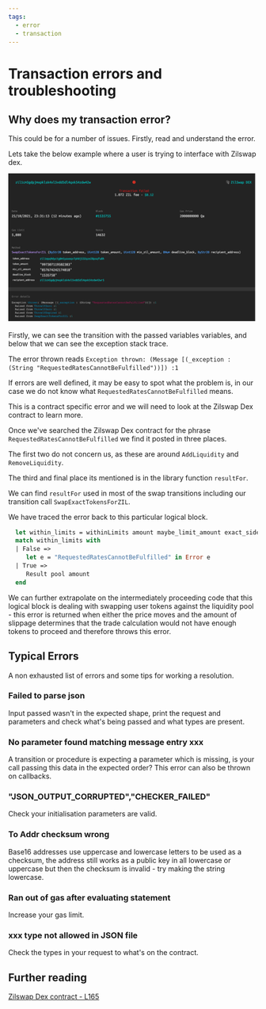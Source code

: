 ```yaml
---
tags:
  - error
  - transaction
---
```


# Transaction errors and troubleshooting

## Why does my transaction error?

This could be for a number of issues. Firstly, read and understand the error.

Lets take the below example where a user is trying to interface with Zilswap dex.

![Docusaurus](/img/side-knowledge/troubleshooting/troubleshooting-1.png)

Firstly, we can see the transition with the passed variables variables, and below that we can see the exception stack trace.

The error thrown reads ```Exception thrown: (Message [(_exception : (String "RequestedRatesCannotBeFulfilled"))]) :1```

If errors are well defined, it may be easy to spot what the problem is, in our case we do not know what ```RequestedRatesCannotBeFulfilled``` means.

This is a contract specific error and we will need to look at the Zilswap Dex contract to learn more.

Once we've searched the Zilswap Dex contract for the phrase ```RequestedRatesCannotBeFulfilled``` we find it posted in three places.

The first two do not concern us, as these are around ```AddLiquidity``` and ```RemoveLiquidity```.

The third and final place its mentioned is in the library function ```resultFor```.

We can find ```resultFor``` used in most of the swap transitions including our transition call ```SwapExactTokensForZIL```.

We have traced the error back to this particular logical block.

```ocaml
  let within_limits = withinLimits amount maybe_limit_amount exact_side in
  match within_limits with
  | False =>
     let e = "RequestedRatesCannotBeFulfilled" in Error e
  | True =>
     Result pool amount
  end 
```

We can further extrapolate on the intermediately proceeding code that this logical block is dealing with swapping user tokens against the liquidity pool - this error is returned when either the price moves and the amount of slippage determines that the trade calculation would not have enough tokens to proceed and therefore throws this error.

## Typical Errors

A non exhausted list of errors and some tips for working a resolution.

### Failed to parse json

Input passed wasn't in the expected shape, print the request and parameters and check what's being passed and what types are present.

### No parameter found matching message entry xxx

A transition or procedure is expecting a parameter which is missing, is your call passing this data in the expected order? This error can also be thrown on callbacks.

### "JSON_OUTPUT_CORRUPTED","CHECKER_FAILED"

Check your initialisation parameters are valid.

### To Addr checksum wrong

Base16 addresses use uppercase and lowercase letters to be used as a checksum, the address still works as a public key in all lowercase or uppercase but then the checksum is invalid - try making the string lowercase.

### Ran out of gas after evaluating statement

Increase your gas limit.

### xxx type not allowed in JSON file

Check the types in your request to what's on the contract.

## Further reading

[Zilswap Dex contract - L165](https://viewblock.io/zilliqa/address/zil1gkwt95a67lnpe774lcmz72y6ay4jh2asmmjw6u?tab=code)